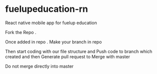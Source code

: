 # fuelupeducation-rn
React native mobile app for fuelup education

Fork the Repo .

Once added in repo . Make your branch in repo

Then start coding with our file structure and 
Push code to branch which created and then
Generate pull request to Merge with master 


Do not merge directly into master  
